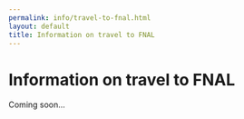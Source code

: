 ```yaml
---
permalink: info/travel-to-fnal.html
layout: default
title: Information on travel to FNAL
---
```


# Information on travel to FNAL

Coming soon...
